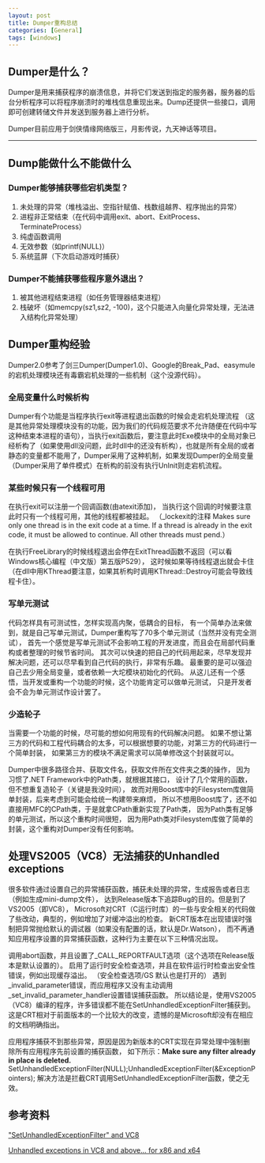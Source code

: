 ```yaml
---
layout: post
title: Dumper重构总结
categories: [General]
tags: [windows]
---
```


## Dumper是什么？ ##
Dumper是用来捕获程序的崩溃信息，并将它们发送到指定的服务器，服务器的后台分析程序可以将程序崩溃时的堆栈信息重现出来。Dump还提供一些接口，调用即可创建转储文件并发送到服务器上进行分析。

Dumper目前应用于剑侠情缘网络版三，月影传说，九天神话等项目。

----------

## Dump能做什么不能做什么 ##

### Dumper能够捕获哪些宕机类型？ ###
1. 未处理的异常（堆栈溢出、空指针赋值、栈数组越界、程序抛出的异常） 
1. 进程非正常结束（在代码中调用exit、abort、ExitProcess、TerminateProcess）
1. 纯虚函数调用 
1. 无效参数（如printf(NULL)） 
1. 系统蓝屏（下次启动游戏时捕获）

### Dumper不能捕获哪些程序意外退出？ ###
1. 被其他进程结束进程（如任务管理器结束进程） 
1. 栈破坏（如memcpy(sz1,sz2, -100)，这个只能进入向量化异常处理，无法进入结构化异常处理）


## Dumper重构经验 ##
Dumper2.0参考了剑三Dumper(Dumper1.0)、Google的Break_Pad、easymule的宕机处理模块还有毒霸宕机处理的一些机制（这个没源代码）。

### 全局变量什么时候析构 ###
Dumper有个功能是当程序执行exit等进程退出函数的时候会走宕机处理流程
（这是其他异常处理模块没有的功能，因为我们的代码规范要求不允许随便在代码中写这种结束本进程的语句），当执行exit函数后，要注意此时Exe模块中的全局对象已经析构了（如果使用dll没问题，此时dll中的还没有析构），也就是所有全局的或者静态的变量都不能用了，Dumper采用了这种机制，如果发现Dumper的全局变量（Dumper采用了单件模式）在析构的前没有执行UnInit则走宕机流程。

### 某些时候只有一个线程可用 ###
在执行exit可以注册一个回调函数(由atexit添加)，
当执行这个回调的时候要注意此时只有一个线程可用，其他的线程都被挂起。
（_lockexit的注释
Makes sure only one thread is in the exit code at a time. 
If a thread is already in the exit code, it must be allowed to continue. 
All other threads must pend.）

在执行FreeLibrary的时候线程退出会停在ExitThread函数不返回（可以看Windows核心编程（中文版）第五版P529），
这时候如果等待线程退出就会卡住（在dll中用KThread要注意，如果其析构时调用KThread::Destroy可能会导致线程卡住）。

### 写单元测试 ###
代码怎样具有可测试性，怎样实现高内聚，低耦合的目标，
有一个简单办法来做到，就是自己写单元测试，Dumper重构写了70多个单元测试（当然并没有完全测试），
首先一个感觉是写单元测试不会影响工程的开发进度，而且会在局部代码重构或者整理的时候节省时间。
其次可以快速的把自己的代码用起来，尽早发现并解决问题，还可以尽早看到自己代码的执行，非常有乐趣。
最重要的是可以强迫自己去少用全局变量，或者依赖一大坨模块初始化的代码。
从这儿还有一个感悟，当开发或重构一个功能的时候，这个功能肯定可以做单元测试，
只是开发者会不会为单元测试作设计罢了。

### 少造轮子 ###
当需要一个功能的时候，尽可能的想如何用现有的代码解决问题。
如果不想让第三方的代码和工程代码耦合的太多，可以根据想要的功能，对第三方的代码进行一个简单封装，
如果第三方的模块不满足需求可以简单修改这个封装就可以。

Dumper中很多路径合并、获取文件名，获取文件所在文件夹之类的操作，
因为习惯了.NET Framework中的Path类，就根据其接口，
设计了几个常用的函数，但不想重复造轮子（关键是我没时间），
故而对用Boost库中的Filesystem库做简单封装，后来考虑到可能会给统一构建带来麻烦，
所以不想用Boost库了，还不如直接用MFC的CPath类，于是就拿CPath重新实现了Path类，
因为Path类有足够的单元测试，所以这个重构时间很短，
因为用Path类对Filesystem库做了简单的封装，这个重构对Dumper没有任何影响。

## 处理VS2005（VC8）无法捕获的Unhandled exceptions ##

很多软件通过设置自己的异常捕获函数，捕获未处理的异常，生成报告或者日志（例如生成mini-dump文件），
达到Release版本下追踪Bug的目的。但是到了VS2005（即VC8），
Microsoft对CRT（C运行时库）的一些与安全相关的代码做了些改动，典型的，例如增加了对缓冲溢出的检查。
新CRT版本在出现错误时强制把异常抛给默认的调试器（如果没有配置的话，默认是Dr.Watson），
而不再通知应用程序设置的异常捕获函数，这种行为主要在以下三种情况出现。

调用abort函数，并且设置了_CALL\_REPORTFAULT选项（这个选项在Release版本是默认设置的）。
启用了运行时安全检查选项，并且在软件运行时检查出安全性错误，例如出现缓存溢出。
（安全检查选项/GS 默认也是打开的）
遇到\_invalid\_parameter错误，而应用程序又没有主动调用\_set\_invalid\_parameter\_handler设置错误捕获函数。
所以结论是，使用VS2005（VC8）编译的程序，许多错误都不能在SetUnhandledExceptionFilter捕获到。
这是CRT相对于前面版本的一个比较大的改变，遗憾的是Microsoft却没有在相应的文档明确指出。

应用程序捕获不到那些异常，原因是因为新版本的CRT实现在异常处理中强制删除所有应用程序先前设置的捕获函数，
如下所示：**Make sure any filter already in place is deleted.** SetUnhandledExceptionFilter(NULL);UnhandledExceptionFilter(&ExceptionPointers);
解决方法是拦截CRT调用SetUnhandledExceptionFilter函数，使之无效。

## 参考资料 ##

["SetUnhandledExceptionFilter" and VC8](http://blog.kalmbachnet.de/?postid=75) 

[Unhandled exceptions in VC8 and above… for x86 and x64](http://blog.kalmbach-software.de/2008/04/02/unhandled-exceptions-in-vc8-and-above-for-x86-and-x64/)
